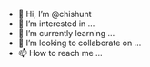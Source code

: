 - 👋 Hi, I’m @chishunt
- 👀 I’m interested in ...
- 🌱 I’m currently learning ...
- 💞️ I’m looking to collaborate on ...
- 📫 How to reach me ...

<!---
chishunt/chishunt is a ✨ special ✨ repository because its `README.md` (this file) appears on your GitHub profile.
You can click the Preview link to take a look at your changes.
--->
